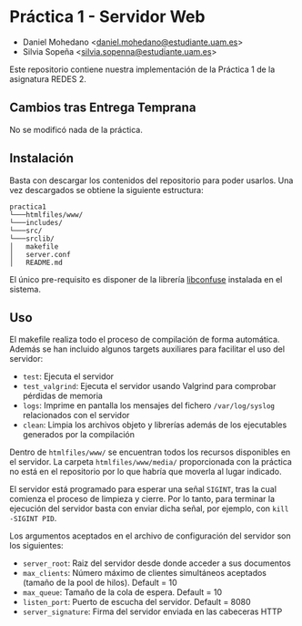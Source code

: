 # Práctica 1 - Servidor Web

- Daniel Mohedano <<daniel.mohedano@estudiante.uam.es>>
- Silvia Sopeña <<silvia.sopenna@estudiante.uam.es>>

Este repositorio contiene nuestra implementación de la Práctica 1 de la asignatura REDES 2.

## Cambios tras Entrega Temprana
No se modificó nada de la práctica.

## Instalación
Basta con descargar los contenidos del repositorio para poder usarlos. Una vez descargados se obtiene la siguiente estructura:
```
practica1
└───htmlfiles/www/
└───includes/
└───src/
└───srclib/
│   makefile
│   server.conf
│   README.md
```
El único pre-requisito es disponer de la librería [libconfuse](https://github.com/libconfuse/libconfuse) instalada en el sistema.

## Uso
El makefile realiza todo el proceso de compilación de forma automática. Además se han incluido algunos targets auxiliares para facilitar el uso del servidor:
- `test`: Ejecuta el servidor
- `test_valgrind`: Ejecuta el servidor usando Valgrind para comprobar pérdidas de memoria
- `logs`: Imprime en pantalla los mensajes del fichero `/var/log/syslog` relacionados con el servidor
- `clean`: Limpia los archivos objeto y librerías además de los ejecutables generados por la compilación

Dentro de `htmlfiles/www/` se encuentran todos los recursos disponibles en el servidor. La carpeta `htmlfiles/www/media/` proporcionada con la práctica no está en el repositorio por lo que habría que moverla al lugar indicado.

El servidor está programado para esperar una señal `SIGINT`, tras la cual comienza el proceso de limpieza y cierre. Por lo tanto, para terminar la ejecución del servidor basta con enviar dicha señal, por ejemplo, con `kill -SIGINT PID`.

Los argumentos aceptados en el archivo de configuración del servidor son los siguientes:
- `server_root`: Raiz del servidor desde donde acceder a sus documentos
- `max_clients`: Número máximo de clientes simultáneos aceptados (tamaño de la pool de hilos). Default = 10
- `max_queue`: Tamaño de la cola de espera. Default = 10
- `listen_port`: Puerto de escucha del servidor. Default = 8080
- `server_signature`: Firma del servidor enviada en las cabeceras HTTP

